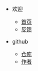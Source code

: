 * 欢迎
  * [首页](README.md)
  * [反馈](https://taokuangmiddleschool.us.kg/pinglun.html)
 
* github
  * [仓库](https://github.com/txm404/txm4)
  * [作者](https://github.com/tem404) 
          
